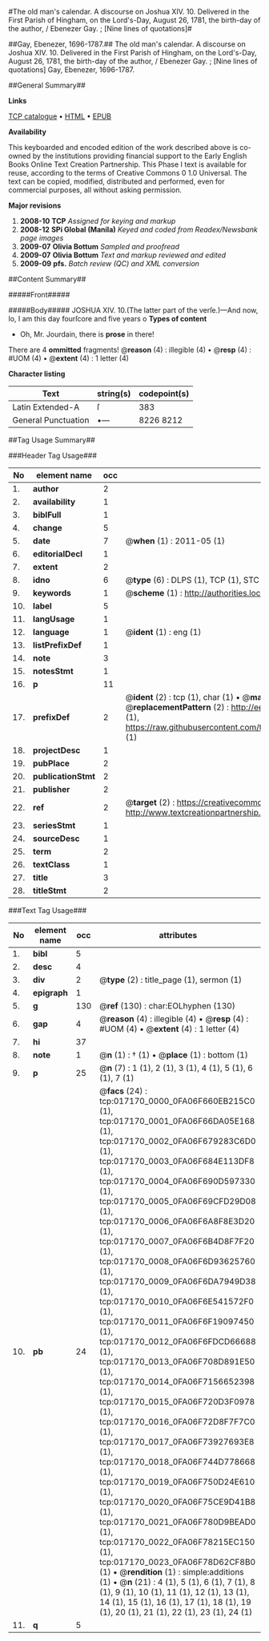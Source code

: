 #The old man's calendar. A discourse on Joshua XIV. 10. Delivered in the First Parish of Hingham, on the Lord's-Day, August 26, 1781, the birth-day of the author, / Ebenezer Gay. ; [Nine lines of quotations]#

##Gay, Ebenezer, 1696-1787.##
The old man's calendar. A discourse on Joshua XIV. 10. Delivered in the First Parish of Hingham, on the Lord's-Day, August 26, 1781, the birth-day of the author, / Ebenezer Gay. ; [Nine lines of quotations]
Gay, Ebenezer, 1696-1787.

##General Summary##

**Links**

[TCP catalogue](http://www.ota.ox.ac.uk/tcp/)  • 
[HTML](http://tei.it.ox.ac.uk/tcp/Texts-HTML/free/N13/N13599.html)  • 
[EPUB](http://tei.it.ox.ac.uk/tcp/Texts-EPUB/free/N13/N13599.epub)

**Availability**

This keyboarded and encoded edition of the
	       work described above is co-owned by the institutions
	       providing financial support to the Early English Books
	       Online Text Creation Partnership. This Phase I text is
	       available for reuse, according to the terms of Creative
	       Commons 0 1.0 Universal. The text can be copied,
	       modified, distributed and performed, even for
	       commercial purposes, all without asking permission.

**Major revisions**

1. __2008-10__ __TCP__ *Assigned for keying and markup*
1. __2008-12__ __SPi Global (Manila)__ *Keyed and coded from Readex/Newsbank page images*
1. __2009-07__ __Olivia Bottum__ *Sampled and proofread*
1. __2009-07__ __Olivia Bottum__ *Text and markup reviewed and edited*
1. __2009-09__ __pfs.__ *Batch review (QC) and XML conversion*

##Content Summary##

#####Front#####

#####Body#####
JOSHUA XIV. 10.(The latter part of the verſe.)—And now, lo, I am this day fourſcore and five years o
**Types of content**

  * Oh, Mr. Jourdain, there is **prose** in there!

There are 4 **ommitted** fragments! 
 @__reason__ (4) : illegible (4)  •  @__resp__ (4) : #UOM (4)  •  @__extent__ (4) : 1 letter (4)

**Character listing**


|Text|string(s)|codepoint(s)|
|---|---|---|
|Latin Extended-A|ſ|383|
|General Punctuation|•—|8226 8212|

##Tag Usage Summary##

###Header Tag Usage###

|No|element name|occ|attributes|
|---|---|---|---|
|1.|__author__|2||
|2.|__availability__|1||
|3.|__biblFull__|1||
|4.|__change__|5||
|5.|__date__|7| @__when__ (1) : 2011-05 (1)|
|6.|__editorialDecl__|1||
|7.|__extent__|2||
|8.|__idno__|6| @__type__ (6) : DLPS (1), TCP (1), STC (1), NOTIS (1), IMAGE-SET (1), EVANS-CITATION (1)|
|9.|__keywords__|1| @__scheme__ (1) : http://authorities.loc.gov/ (1)|
|10.|__label__|5||
|11.|__langUsage__|1||
|12.|__language__|1| @__ident__ (1) : eng (1)|
|13.|__listPrefixDef__|1||
|14.|__note__|3||
|15.|__notesStmt__|1||
|16.|__p__|11||
|17.|__prefixDef__|2| @__ident__ (2) : tcp (1), char (1)  •  @__matchPattern__ (2) : ([0-9\-]+):([0-9IVX]+) (1), (.+) (1)  •  @__replacementPattern__ (2) : http://eebo.chadwyck.com/downloadtiff?vid=$1&page=$2 (1), https://raw.githubusercontent.com/textcreationpartnership/Texts/master/tcpchars.xml#$1 (1)|
|18.|__projectDesc__|1||
|19.|__pubPlace__|2||
|20.|__publicationStmt__|2||
|21.|__publisher__|2||
|22.|__ref__|2| @__target__ (2) : https://creativecommons.org/publicdomain/zero/1.0/ (1), http://www.textcreationpartnership.org/docs/. (1)|
|23.|__seriesStmt__|1||
|24.|__sourceDesc__|1||
|25.|__term__|2||
|26.|__textClass__|1||
|27.|__title__|3||
|28.|__titleStmt__|2||


###Text Tag Usage###

|No|element name|occ|attributes|
|---|---|---|---|
|1.|__bibl__|5||
|2.|__desc__|4||
|3.|__div__|2| @__type__ (2) : title_page (1), sermon (1)|
|4.|__epigraph__|1||
|5.|__g__|130| @__ref__ (130) : char:EOLhyphen (130)|
|6.|__gap__|4| @__reason__ (4) : illegible (4)  •  @__resp__ (4) : #UOM (4)  •  @__extent__ (4) : 1 letter (4)|
|7.|__hi__|37||
|8.|__note__|1| @__n__ (1) : † (1)  •  @__place__ (1) : bottom (1)|
|9.|__p__|25| @__n__ (7) : 1 (1), 2 (1), 3 (1), 4 (1), 5 (1), 6 (1), 7 (1)|
|10.|__pb__|24| @__facs__ (24) : tcp:017170_0000_0FA06F660EB215C0 (1), tcp:017170_0001_0FA06F66DA05E168 (1), tcp:017170_0002_0FA06F679283C6D0 (1), tcp:017170_0003_0FA06F684E113DF8 (1), tcp:017170_0004_0FA06F690D597330 (1), tcp:017170_0005_0FA06F69CFD29D08 (1), tcp:017170_0006_0FA06F6A8F8E3D20 (1), tcp:017170_0007_0FA06F6B4D8F7F20 (1), tcp:017170_0008_0FA06F6D93625760 (1), tcp:017170_0009_0FA06F6DA7949D38 (1), tcp:017170_0010_0FA06F6E541572F0 (1), tcp:017170_0011_0FA06F6F19097450 (1), tcp:017170_0012_0FA06F6FDCD66688 (1), tcp:017170_0013_0FA06F708D891E50 (1), tcp:017170_0014_0FA06F7156652398 (1), tcp:017170_0015_0FA06F720D3F0978 (1), tcp:017170_0016_0FA06F72D8F7F7C0 (1), tcp:017170_0017_0FA06F73927693E8 (1), tcp:017170_0018_0FA06F744D778668 (1), tcp:017170_0019_0FA06F750D24E610 (1), tcp:017170_0020_0FA06F75CE9D41B8 (1), tcp:017170_0021_0FA06F780D9BEAD0 (1), tcp:017170_0022_0FA06F78215EC150 (1), tcp:017170_0023_0FA06F78D62CF8B0 (1)  •  @__rendition__ (1) : simple:additions (1)  •  @__n__ (21) : 4 (1), 5 (1), 6 (1), 7 (1), 8 (1), 9 (1), 10 (1), 11 (1), 12 (1), 13 (1), 14 (1), 15 (1), 16 (1), 17 (1), 18 (1), 19 (1), 20 (1), 21 (1), 22 (1), 23 (1), 24 (1)|
|11.|__q__|5||
